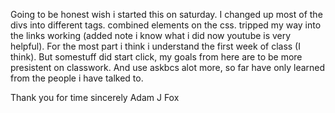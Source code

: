 Going to be honest wish i started this on saturday.
I changed up most of the divs into different tags.
combined elements on the css.
tripped my way into the links working (added note i know what i did now youtube is very helpful).
For the most part i think i understand the first week of class (I think).
But somestuff did start click, my goals from here are to be more presistent on classwork.
And use askbcs alot more, so far have only learned from the people i have talked to.



Thank you for time
sincerely Adam J Fox